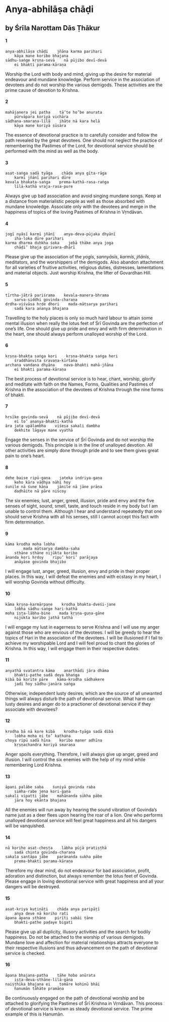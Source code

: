 # Anya-abhilāṣa chāḍi

## by Śrīla Narottam Dās Ṭhākur

#### 1

    anya-abhilāṣa chāḍi    jñāna karma parihari
        kāya mane koribo bhajana
    sādhu-saṅge kṛṣṇa-sevā    nā pūjibo devī-devā
        ei bhakti parama-kāraṇa

Worship the Lord with body and mind, giving up the desire for material endeavour and mundane knowledge. Perform service in the association of devotees and do not worship the various demigods. These activities are the prime cause of devotion to Krishna.

#### 2

    mahājanera jei patha    tā’te ho’be anurata
        pūrvāpara koriyā vichāra
    sādhana-smaraṇa-līlā    ihāte nā kara helā
        kāya mane koriyā sūsāra

The essence of devotional practice is to carefully consider and follow the path revealed by the great devotees. One should not neglect the practice of remembering the Pastimes of the Lord, for devotional service should be performed with the mind as well as the body.

#### 3

    asat-saṅga sadā tyāga    chāḍa anya gīta-rāga
        karmī jñānī parihari dūre
    kevala bhakata-saṅga    prema-kathā-rasa-raṅga
        līlā-kathā vraja-rasa-pure

Always give up bad association and avoid singing mundane songs. Keep at a distance from materialistic people as well as those absorbed with mundane knowledge. Associate only with the devotees and merge in the happiness of topics of the loving Pastimes of Krishna in Vṛndāvan.

#### 4

    jogī nyāsī karmī jñānī    anya-deva-pūjaka dhyānī
        iha-loka dūre parihari
    karma dharma duḥkha śoka    jebā thāke anya joga
        chāḍi’ bhaja girivara-dhārī

Please give up the association of the *yogīs*, *sannyāsīs*, *karmīs*, *jñānīs*, meditators, and the worshippers of the demigods. Also abandon attachment for all varieties of fruitive activities, religious duties, distresses, lamentations and material objects. Just worship Krishna, the lifter of Govardhan Hill.

#### 5

    tīrtha-jātrā pariśrama    kevala-manera-bhrama
        sarva-siddhi govinda-charaṇa
    dṛdha-viśvāsa hṛde dhori    mada-mātsarya parihari
        sadā kara ananya bhajana

Travelling to the holy places is only so much hard labour to attain some mental illusion when really the lotus feet of Śrī Govinda are the perfection of one’s life. One should give up pride and envy and with firm determination in the heart, one should always perform unalloyed worship of the Lord.

#### 6

    kṛṣṇa-bhakta saṅga kori    kṛṣṇa-bhakta saṅga heri
        śraddhānvita śravaṇa-kīrtana
    archana vandana dhyāna    nava-bhakti mahā-jñāna
        ei bhakti parama-kāraṇa

The best process of devotional service is to hear, chant, worship, glorify and meditate with faith on the Names, Forms, Qualities and Pastimes of Krishna in the association of the devotees of Krishna through the nine forms of bhakti.

#### 7

    hṛsīke govinda-sevā    nā pūjibo devī-devā
        ei to’ ananya-bhakti-kathā
    āra jata upālambha    viśeṣa sakali dambha
        dekhite lāgaye mane vyathā

Engage the senses in the service of Śrī Govinda and do not worship the various demigods. This principle is in the line of unalloyed devotion. All other activities are simply done through pride and to see them gives great pain to one’s heart.

#### 8

    dehe baise ripū-gaṇa    jateka indriya-gaṇa
        keho kāra vādhya nāhi hoy
    śunile nā śune kāṇa    jānile nā jāne prāṇa
        daḍhāite nā pāre niścoy

The six enemies; lust, anger, greed, illusion, pride and envy and the five senses of sight, sound, smell, taste, and touch reside in my body but I am unable to control them. Although I hear and understand repeatedly that one should serve Krishna with all his senses, still I cannot accept this fact with firm determination.

#### 9

    kāma krodha moha lobha
            mada mātsarya dambha-saha
        sthāne sthāne nijūkta koribo
    ānanda kori hṛdoy    ripu’ kori’ parājaya
        anāyāse govinda bhajibo

I will engage lust, anger, greed, illusion, envy and pride in their proper places. In this way, I will defeat the enemies and with ecstasy in my heart, I will worship Govinda without difficulty.

#### 10

    kāma kṛṣṇa-karmārpaṇe    krodha bhakta-dveśi-jane
        lobha sādhu-saṅge hari-kathā
    moha iṣṭa-lābha-bine    mada kṛṣṇa-guṇa-gāne
        nijūkta koribo jathā tathā

I will engage my lust in eagerness to serve Krishna and I will use my anger against those who are envious of the devotees. I will be greedy to hear the topics of Hari in the association of the devotees. I will be illusioned if I fail to achieve my worshipable Lord and I will feel proud to chant the glories of Krishna. In this way, I will engage them in their respective duties.

#### 11

    anyathā svatantra kāma    anarthādi jāra dhāma
        bhakti-pathe sadā deya bhaṅga
    kibā bā korite pāre    kāma-krodha sādhakere
        jadi hoy sādhu-janāra saṅga

Otherwise, independent lusty desires, which are the source of all unwanted things will always disturb the path of devotional service. What harm can lusty desires and anger do to a practioner of devotional service if they associate with devotees?

#### 12

    krodha bā nā kore kibā    krodha-tyāga sadā dibā
        lobha moha ei to’ kathana
    choya ripū sadā hīna    koribo maner adhīna
        kṛṣṇachandra koriyā smaraṇa

Anger spoils everything. Therefore, I will always give up anger, greed and illusion. I will control the six enemies with the help of my mind while remembering Lord Krishna.

#### 13

    āpani palābe saba    śuniyā govinda raba
        siṁha-rabe jena kori-gaṇa
    sakali vipatti jābe    mahānanda sūkha pābe
        jāra hoy ekānta bhajana

All the enemies will run away by hearing the sound vibration of Govinda’s name just as a deer flees upon hearing the roar of a lion. One who performs unalloyed devotional service will feel great happiness and all his dangers will be vanquished.

#### 14

    nā koriho asat-cheṣṭa    lābha pūjā pratiṣṭhā
        sadā chinta govinda-charaṇa
    sakala santāpa jābe    parānanda sukha pābe
        prema-bhakti parama-kāraṇa

Therefore my dear mind, do not endeavour for bad association, profit, adoration and distinction, but always remember the lotus feet of Govinda. Please engage in loving devotional service with great happiness and all your dangers will be destroyed.

#### 15

    asat-kriya kuṭināṭi    chāḍa anya paripāṭī
        anya deve nā koriho rati
    āpana āpana sthāne    pirīti sabāi ṭāne
        bhakti-pathe paḍaye bigati

Please give up all duplicity, illusory activities and the search for bodily happiness. Do not be attached to the worship of various demigods. Mundane love and affection for material relationships attracts everyone to their respective illusions and thus advancement on the path of devotional service is checked.

#### 16

    āpana bhajana-patha    tāhe hobo anūrata
        iṣṭa-deva-sthāne-līlā-gāna
    naiṣṭhika bhajana ei    tomāre kohinū bhāi
        hanumān tāhāte pramāṇa

Be continuously engaged on the path of devotional worship and be attached to glorifying the Pastimes of Śrī Krishna in Vṛndāvan. This process of devotional service is known as steady devotional service. The prime example of this is Hanumān.

